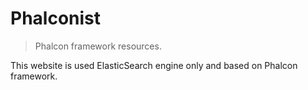 Phalconist
==========

> Phalcon framework resources.

This website is used ElasticSearch engine only and based on Phalcon framework.
